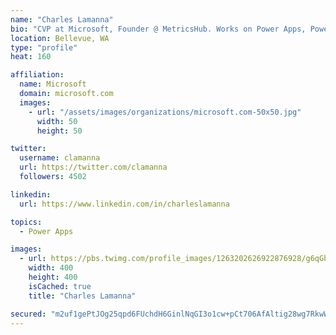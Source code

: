 ```yaml
---
name: "Charles Lamanna"
bio: "CVP at Microsoft, Founder @ MetricsHub. Works on Power Apps, Power Automate, Power Virtual Agent, Common Data Service and Dynamics 365."
location: Bellevue, WA
type: "profile"
heat: 160

affiliation:
  name: Microsoft
  domain: microsoft.com
  images:
    - url: "/assets/images/organizations/microsoft.com-50x50.jpg"
      width: 50
      height: 50

twitter:
  username: clamanna
  url: https://twitter.com/clamanna
  followers: 4502

linkedin:
  url: https://www.linkedin.com/in/charleslamanna

topics:
  - Power Apps

images:
  - url: https://pbs.twimg.com/profile_images/1263202626922876928/g6qGbHZ-_400x400.jpg
    width: 400
    height: 400
    isCached: true
    title: "Charles Lamanna"

secured: "m2uf1gePtJOg25qpd6FUchdH6GinlNqGI3o1cw+pCt706AfAltig28wg7RkwWI8Ynjfg7VaryaC3DXmMFQK0eAcKaHP9hfebb1NfPx5C0dAQNnKCtxX9Lezv9yu549UtxQOf7PUNGDEYqQpWpw7q+nmRAwpvM/w4u8ZbG7PmdaTrLWdTtGcjN56kpFKpW7rhzNp7tohENfR5Wl1o1V/QBq75R5cD0d8dRMkd27FMvk16F/5fa5R3380nMKH7Bi7HB+XibCKeFUK9jASRqIvUX2CRGty0J0gYxguomMCpcpBJObIUL68f+1K868Mp8uuqFbiGGIwxpuKpDqZgwt5VXKlG95L0e5L6YF0pLZG34HZO787t9PX/6PBNSqFpvJBfIyusV5b95me4xxF2/s95eJLYHMSspaKBfH+rIWxtQY0=;NhXPpn3wBS1pFHUq4iCksA=="
---
```


